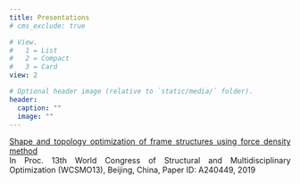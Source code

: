 ```yaml
---
title: Presentations
# cms_exclude: true

# View.
#   1 = List
#   2 = Compact
#   3 = Card
view: 2

# Optional header image (relative to `static/media/` folder).
header:
  caption: ""
  image: ""
---
```


<DIV align="justify">
<a href="WCSMO13-0521.pdf" target="_blank" font face = "Times New Roman" class="underline-on-hover">Shape and topology optimization of frame structures using force density method</a><br> 
In Proc. 13th World Congress of Structural and Multidisciplinary Optimization (WCSMO13), Beijing, China, Paper ID: A240449, 2019<br>
<br>



</DIV>